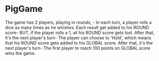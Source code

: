 # PigGame

The game has 2 players, playing in rounds, - In each turn, a player rolls a dice as many times as he whishes. Each result get added to his ROUND score- BUT, if the player rolls a 1, all his ROUND score gets lost. After that, it's the next player's turn- The player can choose to 'Hold', which means that his ROUND score gets added to his GLOBAL score. After that, it's the next player's turn- The first player to reach 100 points on GLOBAL score wins the game.
